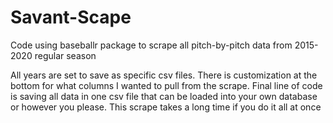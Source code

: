 # Savant-Scape
Code using baseballr package to scrape all pitch-by-pitch data from 2015-2020 regular season

All years are set to save as specific csv files. There is customization at the bottom for what columns I wanted to pull from the scrape. Final line of code is saving all data in one csv file that can be loaded into your own database or however you please. This scrape takes a long time if you do it all at once
